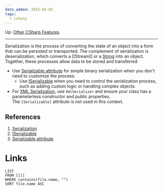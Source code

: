 ```yaml
---
date_added: 2025-02-03
tags:
  - csharp
---
```

Up: [Other CSharp Features](Other%20CSharp%20Features.md)
___
 Serialization is the process of converting the state of an object into a form that can be persisted or transported. The complement of serialization is deserialization, which converts a [[Stream]] or a [String](String.md) into an object. Together, these processes allow data to be stored and transferred

- Use [Serializable attribute](Serializable%20attribute.md) for simple binary serialization when you don't need to customize the process.
	- Use [ISerializable](ISerializable.md) when you need to control the serialization process, such as adding custom logic or handling complex objects.
- For [XML Serialization](XML%20Serialization.md), use `XmlSerializer` and ensure your class has a parameterless constructor and public properties. The `[Serializable]` attribute is not used in this context.
## References
 1. [Serialization](Data/Serialization.md)
 2. [ISerializable](ISerializable.md)
 3. [Serializable attribute](Serializable%20attribute.md)
# Links
```dataview
LIST
FROM [[]]
WHERE contains(file.name, "")
SORT file.name ASC
```
